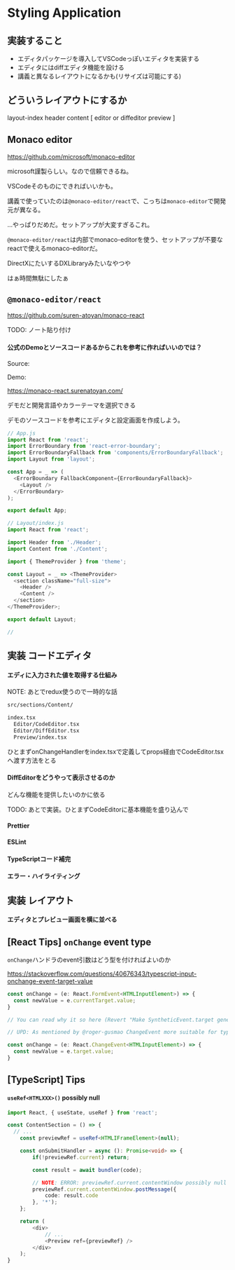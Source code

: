 # Styling Application

## 実装すること

- エディタパッケージを導入してVSCodeっぽいエディタを実装する
- エディタにはdiffエディタ機能を設ける
- 講義と異なるレイアウトになるかも(リサイズは可能にする)

## どういうレイアウトにするか

layout-index
  header
  content
    [
      editor or diffeditor
      preview
    ]


## Monaco editor

https://github.com/microsoft/monaco-editor

microsoft謹製らしい。なので信頼できるね。

VSCodeそのものにできればいいかも。

講義で使っていたのは`@monaco-editor/react`で、こっちは`monaco-editor`で開発元が異なる。

...やっぱりだめだ。セットアップが大変すぎるこれ。

`@monaco-editor/react`は内部でmonaco-editorを使う、セットアップが不要なreactで使えるmonaco-editorだ。

DirectXにたいするDXLibraryみたいなやつや

はぁ時間無駄にしたぁ

## `@monaco-editor/react`

https://github.com/suren-atoyan/monaco-react

TODO: ノート貼り付け


#### 公式のDemoとソースコードあるからこれを参考に作ればいいのでは？

Source:



Demo:

https://monaco-react.surenatoyan.com/

デモだと開発言語やカラーテーマを選択できる

デモのソースコードを参考にエディタと設定画面を作成しよう。

```TypeScript
// App.js
import React from 'react';
import ErrorBoundary from 'react-error-boundary';
import ErrorBoundaryFallback from 'components/ErrorBoundaryFallback';
import Layout from 'layout';

const App = _ => (
  <ErrorBoundary FallbackComponent={ErrorBoundaryFallback}>
    <Layout />
  </ErrorBoundary>
);

export default App;

// Layout/index.js
import React from 'react';

import Header from './Header';
import Content from './Content';

import { ThemeProvider } from 'theme';

const Layout = _ => <ThemeProvider>
  <section className="full-size">
    <Header />
    <Content />
  </section>
</ThemeProvider>;

export default Layout;

// 
```

## 実装 コードエディタ

#### エディに入力された値を取得する仕組み

NOTE: あとでredux使うので一時的な話

```bash
src/sections/Content/

index.tsx
  Editor/CodeEditor.tsx
  Editor/DiffEditor.tsx
  Preview/index.tsx
```
ひとまずonChangeHandlerをindex.tsxで定義してprops経由でCodeEditor.tsxへ渡す方法をとる

#### DiffEditorをどうやって表示させるのか

どんな機能を提供したいのかに依る

TODO: あとで実装。ひとまずCodeEditorに基本機能を盛り込んで

#### Prettier

#### ESLint

#### TypeScriptコード補完

#### エラー・ハイライティング

## 実装 レイアウト

#### エディタとプレビュー画面を横に並べる



## [React Tips] `onChange` event type

`onChange`ハンドラのevent引数はどう型を付ければよいのか

https://stackoverflow.com/questions/40676343/typescript-input-onchange-event-target-value

```TypeScript
const onChange = (e: React.FormEvent<HTMLInputElement>) => {
  const newValue = e.currentTarget.value;
}

// You can read why it so here (Revert "Make SyntheticEvent.target generic, not SyntheticEvent.currentTarget.").

// UPD: As mentioned by @roger-gusmao ChangeEvent more suitable for typing form events.

const onChange = (e: React.ChangeEvent<HTMLInputElement>) => {
  const newValue = e.target.value;
}
```


## [TypeScript] Tips

#### `useRef<HTMLXXX>()` possibly null

```TypeScript
import React, { useState, useRef } from 'react';

const ContentSection = () => {
  // ...
    const previewRef = useRef<HTMLIFrameElement>(null);

    const onSubmitHandler = async (): Promise<void> => {
        if(!previewRef.current) return;

        const result = await bundler(code);

        // NOTE: ERROR: previewRef.current.contentWindow possibly null
        previewRef.current.contentWindow.postMessage({
            code: result.code
        }, '*');
    };

    return (
        <div>
            // ...
            <Preview ref={previewRef} />
        </div>
    );
}

```